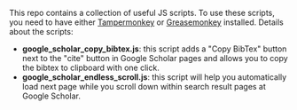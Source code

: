 This repo contains a collection of useful JS scripts. To use these scripts, you need to have either [Tampermonkey](https://chrome.google.com/webstore/detail/tampermonkey/dhdgffkkebhmkfjojejmpbldmpobfkfo) or [Greasemonkey](https://addons.mozilla.org/en-US/firefox/addon/greasemonkey/) installed. Details about the scripts:

- **google_scholar_copy_bibtex.js**: this script adds a "Copy BibTex" button next to the "cite" button in Google Scholar pages and allows you to copy the bibtex to clipboard with one click.
- **google_scholar_endless_scroll.js**: this script will help you automatically load next page while you scroll down within search result pages at Google Scholar.
